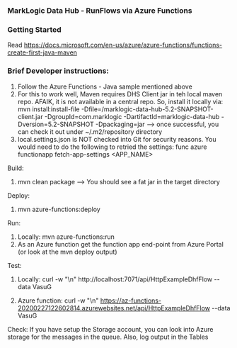 ### MarkLogic Data Hub - RunFlows via Azure Functions

### Getting Started
Read https://docs.microsoft.com/en-us/azure/azure-functions/functions-create-first-java-maven

### Brief Developer instructions:
1) Follow the Azure Functions - Java sample mentioned above
2) For this to work well, Maven requires DHS Client jar in teh local maven repo. AFAIK, it is not available in a central repo. So, install it locally via:
mvn install:install-file -Dfile=<path-to>/marklogic-data-hub-5.2-SNAPSHOT-client.jar  -DgroupId=com.marklogic -DartifactId=marklogic-data-hub -Dversion=5.2-SNAPSHOT -Dpackaging=jar
 --> once successful, you can check it out under ~/.m2/repository directory
3) local.settings.json is NOT checked into Git for security reasons. You would need to do the following to retried the settings:
func azure functionapp fetch-app-settings <APP_NAME>

Build:
1) mvn clean package 
   --> You should see a fat jar in the target directory
   
Deploy:
1) mvn azure-functions:deploy

Run:
1) Locally:
  mvn azure-functions:run
2) As an Azure function 
  get the function app end-point from Azure Portal (or look at the mvn deploy output)
    
Test:
1) Locally:
  curl -w "\n" http://localhost:7071/api/HttpExampleDhfFlow --data VasuG
    
2) Azure function:
  curl -w "\n" https://az-functions-20200227122602814.azurewebsites.net/api/HttpExampleDhfFlow --data VasuG
  <replace az-functions-20200227122602814 with your function id>
  
    
Check:
If you have setup the Storage account, you can look into Azure storage for the messages in the queue. Also, log output in the Tables
